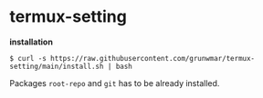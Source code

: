 # termux-setting
**installation**

`$ curl -s https://raw.githubusercontent.com/grunwmar/termux-setting/main/install.sh | bash`

Packages `root-repo` and `git` has to be already installed.
